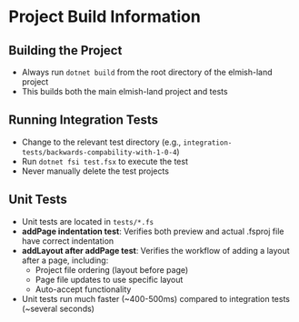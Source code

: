 # Project Build Information

## Building the Project
- Always run `dotnet build` from the root directory of the elmish-land project
- This builds both the main elmish-land project and tests

## Running Integration Tests
- Change to the relevant test directory (e.g., `integration-tests/backwards-compability-with-1-0-4`)
- Run `dotnet fsi test.fsx` to execute the test
- Never manually delete the test projects

## Unit Tests
- Unit tests are located in `tests/*.fs`
- **addPage indentation test**: Verifies both preview and actual .fsproj file have correct indentation
- **addLayout after addPage test**: Verifies the workflow of adding a layout after a page, including:
  - Project file ordering (layout before page)  
  - Page file updates to use specific layout
  - Auto-accept functionality
- Unit tests run much faster (~400-500ms) compared to integration tests (~several seconds)
